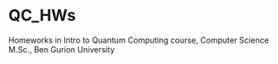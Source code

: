 # QC_HWs
Homeworks in Intro to Quantum Computing course, Computer Science M.Sc., Ben Gurion University
